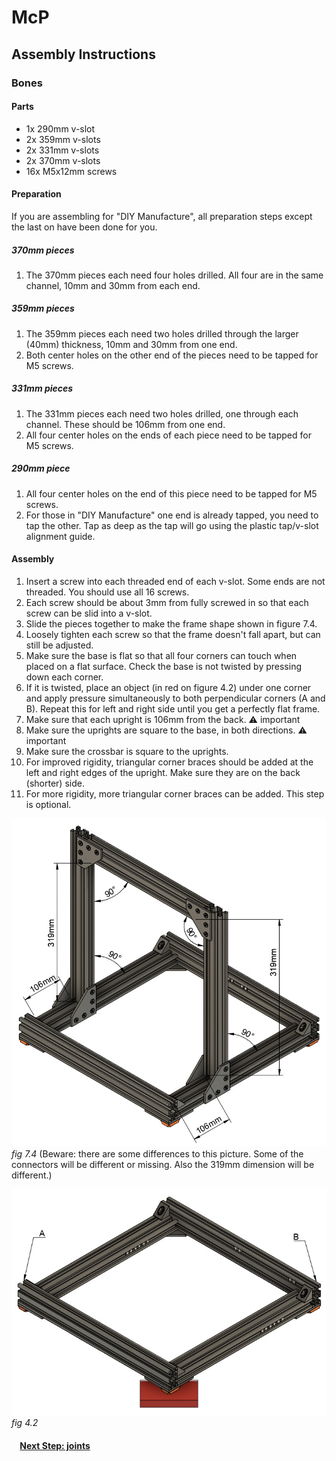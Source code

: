 # McP

## Assembly Instructions

### Bones

#### Parts  

* 1x 290mm v-slot
* 2x 359mm v-slots
* 2x 331mm v-slots
* 2x 370mm v-slots
* 16x M5x12mm screws

#### Preparation

If you are assembling for "DIY Manufacture", all preparation steps except the last on have been done for you.

##### 370mm pieces
1. The 370mm pieces each need four holes drilled. All four are in the same channel, 10mm and 30mm from each end.

##### 359mm pieces
1. The 359mm pieces each need two holes drilled through the larger (40mm) thickness, 10mm and 30mm from one end.
1. Both center holes on the other end of the pieces need to be tapped for M5 screws.

##### 331mm pieces

1. The 331mm pieces each need two holes drilled, one through each channel.  These should be 106mm from one end.
1. All four center holes on the ends of each piece need to be tapped for M5 screws.

##### 290mm piece

1. All four center holes on the end of this piece need to be tapped for M5 screws.
1. For those in "DIY Manufacture" one end is already tapped, you need to tap the other.  Tap as deep as the tap will go using the plastic tap/v-slot alignment guide.

#### Assembly

1. Insert a screw into each threaded end of each v-slot.  Some ends are not threaded.  You should use all 16 screws.
1. Each screw should be about 3mm from fully screwed in so that each screw can be slid into a v-slot.
1. Slide the pieces together to make the frame shape shown in figure 7.4.
1. Loosely tighten each screw so that the frame doesn't fall apart, but can still be adjusted.
1. Make sure the base is flat so that all four corners can touch when placed on a flat surface.  Check the base is not twisted by pressing down each corner.
1. If it is twisted, place an object (in red on figure 4.2) under one corner and apply pressure simultaneously to both perpendicular corners (A and B). Repeat this for left and right side until you get a perfectly flat frame.
1. Make sure that each upright is 106mm from the back.
   :warning: important
1. Make sure the uprights are square to the base, in both directions.
   :warning: important
1. Make sure the crossbar is square to the uprights.
1. For improved rigidity, triangular corner braces should be added at the left and right edges of the upright.  Make sure they are on the back (shorter) side.
1. For more rigidity, more triangular corner braces can be added.  This step is optional.


![](img/fig7.4.jpg)\
*fig 7.4* (Beware: there are some differences to this picture.  Some of the connectors will be different or missing.  Also the 319mm dimension will be different.)

![](img/fig4.2.jpg)\
*fig 4.2*

#### &nbsp;&nbsp;&nbsp; [Next Step: joints](joints.md)
